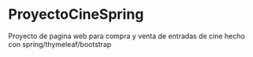 # ProyectoCineSpring
Proyecto de pagina web para compra y venta de entradas de cine hecho con spring/thymeleaf/bootstrap
